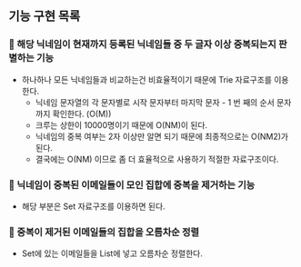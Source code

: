 ## 기능 구현 목록

### 📌 해당 닉네임이 현재까지 등록된 닉네임들 중 두 글자 이상 중복되는지 판별하는 기능
- 하나하나 모든 닉네임들과 비교하는건 비효율적이기 때문에 Trie 자료구조를 이용한다.
    - 닉네임 문자열의 각 문자별로 시작 문자부터 마지막 문자 - 1 번 째의 순서 문자까지 확인한다. (O(M))
    - 크루는 상한이 10000명이기 때문에 O(NM)이 된다.
    - 닉네임의 중복 여부는 2자 이상만 알면 되기 때문에 최종적으로는 O(NM2)가 된다.
    - 결국에는 O(NM) 이므로 좀 더 효율적으로 사용하기 적절한 자료구조이다.

### 📌 닉네임이 중복된 이메일들이 모인 집합에 중복을 제거하는 기능
- 해당 부분은 Set 자료구조를 이용하면 된다.

### 📌 중복이 제거된 이메일들의 집합을 오름차순 정렬
- Set에 있는 이메일들을 List에 넣고 오름차순 정렬한다.
